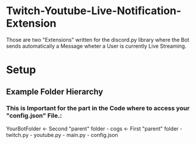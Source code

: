 # Twitch-Youtube-Live-Notification-Extension
Those are two "Extensions" written for the discord.py library where the Bot sends automatically a Message wheter a User is currently Live Streaming.


# Setup

## Example Folder Hierarchy
### This is Important for the part in the Code where to access your "config.json" File.:

YourBotFolder <- Second "parent" folder
    - cogs  <- First "parent" folder
        - twitch.py
        - youtube.py
    - main.py
    - config.json
